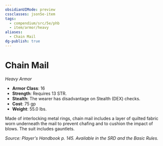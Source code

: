 ```yaml
---
obsidianUIMode: preview
cssclasses: json5e-item
tags:
  - compendium/src/5e/phb
  - item/armor/heavy
aliases:
  - Chain Mail
dg-publish: true
---
```

# Chain Mail
*Heavy Armor*  

- **Armor Class**: 16
- **Strength**: Requires 13 STR.
- **Stealth**: The wearer has disadvantage on Stealth (DEX) checks.
- **Cost**: 75 gp
- **Weight**: 55.0 lbs.

Made of interlocking metal rings, chain mail includes a layer of quilted fabric worn underneath the mail to prevent chafing and to cushion the impact of blows. The suit includes gauntlets.

*Source: Player's Handbook p. 145. Available in the SRD and the Basic Rules.*